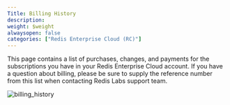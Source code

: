 ```yaml
---
Title: Billing History
description: 
weight: $weight
alwaysopen: false
categories: ["Redis Enterprise Cloud (RC)"]
---
```

This page contains a list of purchases, changes, and payments for the
subscriptions you have in your Redis Enterprise Cloud account. If you
have a question about billing, please be sure to supply the reference
number from this list when contacting Redis Labs support team.

![billing_history](/images/rc/billing_history.png?width=1000&height=647)
